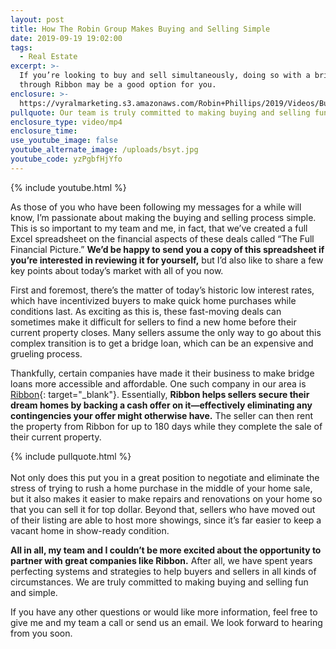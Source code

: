 ```yaml
---
layout: post
title: How The Robin Group Makes Buying and Selling Simple
date: 2019-09-19 19:02:00
tags:
  - Real Estate
excerpt: >-
  If you’re looking to buy and sell simultaneously, doing so with a bridge loan
  through Ribbon may be a good option for you.
enclosure: >-
  https://vyralmarketing.s3.amazonaws.com/Robin+Phillips/2019/Videos/Buying+and+Selling+Made+Simple.mp4
pullquote: Our team is truly committed to making buying and selling fun and simple.
enclosure_type: video/mp4
enclosure_time:
use_youtube_image: false
youtube_alternate_image: /uploads/bsyt.jpg
youtube_code: yzPgbfHjYfo
---
```


{% include youtube.html %}

As those of you who have been following my messages for a while will know, I’m passionate about making the buying and selling process simple. This is so important to my team and me, in fact, that we’ve created a full Excel spreadsheet on the financial aspects of these deals called “The Full Financial Picture.” **We’d be happy to send you a copy of this spreadsheet if you’re interested in reviewing it for yourself,** but I’d also like to share a few key points about today’s market with all of you now.

First and foremost, there’s the matter of today’s historic low interest rates, which have incentivized buyers to make quick home purchases while conditions last. As exciting as this is, these fast-moving deals can sometimes make it difficult for sellers to find a new home before their current property closes. Many sellers assume the only way to go about this complex transition is to get a bridge loan, which can be an expensive and grueling process.&nbsp;

Thankfully, certain companies have made it their business to make bridge loans more accessible and affordable. One such company in our area is [Ribbon](https://www.ribbonhome.com/){: target="_blank"}. Essentially, **Ribbon helps sellers secure their dream homes by backing a cash offer on it—effectively eliminating any contingencies your offer might otherwise have.** The seller can then rent the property from Ribbon for up to 180 days while they complete the sale of their current property.&nbsp;

{% include pullquote.html %}<br><br>Not only does this put you in a great position to negotiate and eliminate the stress of trying to rush a home purchase in the middle of your home sale, but it also makes it easier to make repairs and renovations on your home so that you can sell it for top dollar. Beyond that, sellers who have moved out of their listing are able to host more showings, since it’s far easier to keep a vacant home in show-ready condition.&nbsp;

**All in all, my team and I couldn’t be more excited about the opportunity to partner with great companies like Ribbon.** After all, we have spent years perfecting systems and strategies to help buyers and sellers in all kinds of circumstances. We are truly committed to making buying and selling fun and simple.&nbsp;

If you have any other questions or would like more information, feel free to give me and my team a call or send us an email. We look forward to hearing from you soon.<br>&nbsp;

&nbsp;